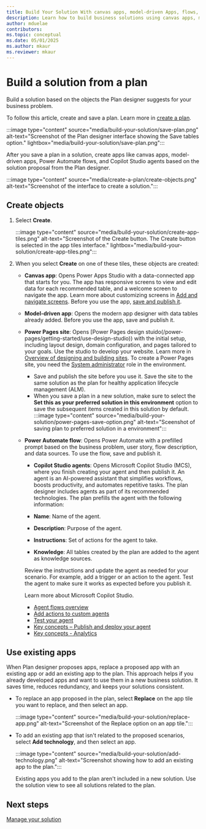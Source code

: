 ```yaml
---  
title: Build Your Solution With canvas apps, model-driven Apps, flows, and agents  
description: Learn how to build business solutions using canvas apps, model-driven apps, Power Automate flows, and Copilot Studio agents. Incorporate existing apps into your plans for efficiency and consistency.  
author: mduelae  
contributors:  
ms.topic: conceptual  
ms.date: 05/01/2025  
ms.author: mkaur  
ms.reviewer: mkaur  
---  
```


# Build a solution from a plan

Build a solution based on the objects the Plan designer suggests for your business problem.

To follow this article, create and save a plan. Learn more in [create a plan](create-plan.md).

:::image type="content" source="media/build-your-solution/save-plan.png" alt-text="Screenshot of the Plan designer interface showing the Save tables option." lightbox="media/build-your-solution/save-plan.png":::

After you save a plan in a solution, create apps like canvas apps, model-driven apps, Power Automate flows, and Copilot Studio agents based on the solution proposal from the Plan designer.

:::image type="content" source="media/create-a-plan/create-objects.png" alt-text="Screenshot of the interface to create a solution.":::

## Create objects

1. Select **Create**.

    :::image type="content" source="media/build-your-solution/create-app-tiles.png" alt-text="Screenshot of the Create button. The Create button is selected in the app tiles interface." lightbox="media/build-your-solution/create-app-tiles.png":::

1. When you select **Create** on one of these tiles, these objects are created:

    - **Canvas app**: Opens Power Apps Studio with a data-connected app that starts for you. The app has responsive screens to view and edit data for each recommended table, and a welcome screen to navigate the app. Learn more about customizing screens in [Add and navigate screens](/power-apps/maker/canvas-apps/add-screen-context-variables#welcome-screen). Before you use the app, [save and publish it](../canvas-apps/save-publish-app.md). 

    - **Model-driven app**: Opens the modern app designer with data tables already added. Before you use the app, save and publish it.

    - **Power Pages site**: Opens [Power Pages design stuido(/power-pages/getting-started/use-design-studio)) with the initial setup, including layout design, domain configuration, and pages tailored to your goals. Use the studio to develop your website. Learn more in [Overview of designing and building sites](/power-pages/configure/design-build-overview). To create a Power Pages site, you need the [System administrator](/power-pages/admin/admin-roles#system-administrator) role in the environment.
        - Save and publish the site before you use it. Save the site to the same solution as the plan for healthy application lifecycle management (ALM).
        - When you save a plan in a new solution, make sure to select the **Set this as your preferred solution in this environment** option to save the subsequent items created in this solution by default.
        :::image type="content" source="media/build-your-solution/power-pages-save-option.png" alt-text="Sceenshot of saving plan to preferred solution in a environment":::
 
    - **Power Automate flow**: Opens Power Automate with a prefilled prompt based on the business problem, user story, flow description, and data sources. To use the flow, save and publish it.
    
        - **Copilot Studio agents**: Opens Microsoft Copilot Studio (MCS), where you finish creating your agent and then publish it. An agent is an AI-powered assistant that simplifies workflows, boosts productivity, and automates repetitive tasks. The plan designer includes agents as part of its recommended technologies. The plan prefills the agent with the following information:

        - **Name**: Name of the agent.
        - **Description**: Purpose of the agent.
        - **Instructions**: Set of actions for the agent to take.
        - **Knowledge**: All tables created by the plan are added to the agent as knowledge sources.

        Review the instructions and update the agent as needed for your scenario. For example, add a trigger or an action to the agent. Test the agent to make sure it works as expected before you publish it.

        Learn more about Microsoft Copilot Studio.

         - [Agent flows overview](/microsoft-copilot-studio/flows-overview)
         - [Add actions to custom agents](/microsoft-copilot-studio/advanced-plugin-actions)
         - [Test your agent](/microsoft-copilot-studio/authoring-test-bot?tabs=webApp)
         - [Key concepts – Publish and deploy your agent](/microsoft-copilot-studio/publication-fundamentals-publish-channels)
         - [Key concepts - Analytics](/microsoft-copilot-studio/analytics-overview)  

## Use existing apps

When Plan designer proposes apps, replace a proposed app with an existing app or add an existing app to the plan. This approach helps if you already developed apps and want to use them in a new business solution. It saves time, reduces redundancy, and keeps your solutions consistent.

- To replace an app proposed in the plan, select **Replace** on the app tile you want to replace, and then select an app.

    :::image type="content" source="media/build-your-solution/replace-app.png" alt-text="Screenshot of the Replace option on an app tile.":::


- To add an existing app that isn't related to the proposed scenarios, select **Add technology**, and then select an app.

    :::image type="content" source="media/build-your-solution/add-technology.png" alt-text="Screenshot showing how to add an existing app to the plan.":::

    Existing apps you add to the plan aren't included in a new solution. Use the solution view to see all solutions related to the plan.

## Next steps

[Manage your solution](manage-solution.md)

